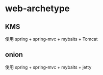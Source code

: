 # web-archetype

## KMS
使用 spring + spring-mvc + mybaits + Tomcat

## onion
使用 spring + spring-mvc + mybaits + jetty